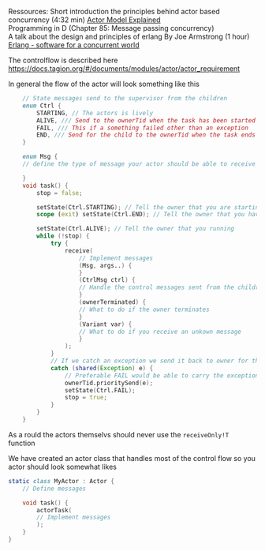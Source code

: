 Ressources:
Short introduction the principles behind actor based concurrency (4:32 min) [Actor Model Explained](https://www.youtube.com/watch?v=ELwEdb_pD0k)  
Programming in D (Chapter 85: Message passing concurrency)  
A talk about the design and principles of erlang By Joe Armstrong (1 hour) [Erlang - software for a concurrent world](https://www.infoq.com/presentations/erlang-software-for-a-concurrent-world/)  

The controlflow is described here https://docs.tagion.org/#/documents/modules/actor/actor_requirement  

In general the flow of the actor will look something like this

```d
    // State messages send to the supervisor from the children
    enum Ctrl {
        STARTING, // The actors is lively
        ALIVE, /// Send to the ownerTid when the task has been started
        FAIL, /// This if a something failed other than an exception
        END, /// Send for the child to the ownerTid when the task ends
    }

    enum Msg {
    // define the type of message your actor should be able to receive

    }
    void task() {
        stop = false;

        setState(Ctrl.STARTING); // Tell the owner that you are starting.
        scope (exit) setState(Ctrl.END); // Tell the owner that you have finished.

        setState(Ctrl.ALIVE); // Tell the owner that you running
        while (!stop) {
            try {
                receive(
                    // Implement messages
                    (Msg, args..) {
                    }
                    (CtrlMsg ctrl) {
                    // Handle the control messages sent from the children
                    }
                    (ownerTerminated) {
                    // What to do if the owner terminates
                    }
                    (Variant var) {
                    // What to do if you receive an unkown message
                    }
                );
            }
            // If we catch an exception we send it back to owner for them to deal with it.
            catch (shared(Exception) e) {
                // Preferable FAIL would be able to carry the exception with it
                ownerTid.prioritySend(e);
                setState(Ctrl.FAIL);
                stop = true;
            }
        }
    }
```

As a rould the actors themselvs should never use the `receiveOnly!T` function

We have created an actor class that handles most of the control flow so you actor should look somewhat likes
```d
static class MyActor : Actor {
    // Define messages

    void task() {
        actorTask(
        // Implement messages
        );
    }
}
```
